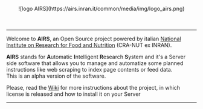 <br />
<center>![logo AIRS](https://airs.inran.it/common/media/img/logo_airs.png)</center>
<br />
<br />

***
Welcome to **AIRS**, an Open Source project powered by italian [National Institute on Research for Food and Nutrition](http://www.inran.it/) (CRA-NUT ex INRAN).<br /> 

**AIRS** stands for **A**utomatic **I**ntelligent **R**esearch **S**ystem and it's a Server side software that allows you to manage and automatize some planned instructions like web scraping to index page contents or feed data.<br />
This is an alpha version of the software.

Please, read the [Wiki](https://github.com/gubi/AIRS/wiki) for more instructions about the project, in which license is released and how to install it on your Server

***
